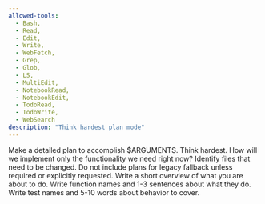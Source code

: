 ```yaml
---
allowed-tools:
  - Bash,
  - Read,
  - Edit,
  - Write,
  - WebFetch,
  - Grep,
  - Glob,
  - LS,
  - MultiEdit,
  - NotebookRead,
  - NotebookEdit,
  - TodoRead,
  - TodoWrite,
  - WebSearch
description: "Think hardest plan mode"
---
```

Make a detailed plan to accomplish $ARGUMENTS. 
Think hardest.
How will we implement only the functionality we need right now?
Identify files that need to be changed.
Do not include plans for legacy fallback unless required or explicitly requested.
Write a short overview of what you are about to do.
Write function names and 1-3 sentences about what they do.
Write test names and 5-10 words about behavior to cover.